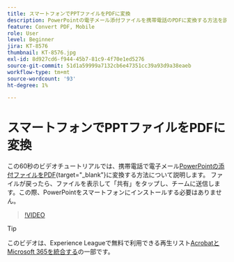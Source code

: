 ```yaml
---
title: スマートフォンでPPTファイルをPDFに変換
description: PowerPointの電子メール添付ファイルを携帯電話のPDFに変換する方法を説明します
feature: Convert PDF, Mobile
role: User
level: Beginner
jira: KT-8576
thumbnail: KT-8576.jpg
exl-id: 8d927cd6-f944-45b7-81c9-4f70e1ed5276
source-git-commit: 51d1a59999a7132cb6e47351cc39a93d9a38eaeb
workflow-type: tm+mt
source-wordcount: '93'
ht-degree: 1%

---
```


# スマートフォンでPPTファイルをPDFに変換

この60秒のビデオチュートリアルでは、携帯電話で電子メール[PowerPointの添付ファイルをPDF](https://www.adobe.com/jp/acrobat/online/ppt-to-pdf.html){target="_blank"}に変換する方法について説明します。 ファイルが戻ったら、ファイルを表示して「共有」をタップし、チームに送信します。この際、PowerPointをスマートフォンにインストールする必要はありません。

>[!VIDEO](https://video.tv.adobe.com/v/336366?quality=12&learn=on&hidetitle=true)

>[!TIP]
>
>このビデオは、Experience Leagueで無料で利用できる再生リスト[AcrobatとMicrosoft 365を統合する](https://experienceleague.adobe.com/?recommended=Acrobat-U-1-2021.microsoft365)の一部です。
